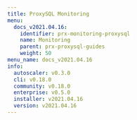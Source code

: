 ```yaml
---
title: ProxySQL Monitoring
menu:
  docs_v2021.04.16:
    identifier: prx-monitoring-proxysql
    name: Monitoring
    parent: prx-proxysql-guides
    weight: 50
menu_name: docs_v2021.04.16
info:
  autoscaler: v0.3.0
  cli: v0.18.0
  community: v0.18.0
  enterprise: v0.5.0
  installer: v2021.04.16
  version: v2021.04.16
---
```


